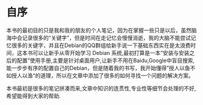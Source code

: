 # 自序

本书的最初目的只是我和我的朋友的个人笔记，因为在掌握一些只是以后，虽然脑海中会记录很多的“关键字”，但是时间在走记忆会慢慢消逝，我的大脑不能尝试记忆很多的关键字，并且在Debian的QQ群组给新手说一下基础东西实在是太浪费时间，这本书可以让新手从零开始学习 Debian 系统,最初打算是一本“安装与安装之后的配置”使用手册,主要是针对桌面用户,让新手不用在Baidu,Google中盲目搜索,能一步步有序的配置自己的Debian，但是随着我的书写，我开始懂得”授人以鱼不如授人以渔“的道理，所以在文章中添加了很多的如何寻找一个问题的解决方案。

本书最初是很多的笔记拼凑而来,文章中知识的连贯性,专业性等细节会处理的不好,希望能得到大家的帮助.



